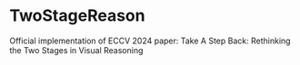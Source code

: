 # TwoStageReason
Official implementation of ECCV 2024 paper: Take A Step Back: Rethinking the Two Stages in Visual Reasoning

